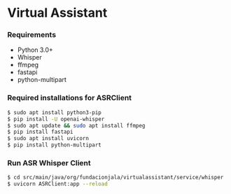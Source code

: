 # Virtual Assistant

### Requirements

- Python 3.0+
- Whisper
- ffmpeg
- fastapi
- python-multipart
### Required installations for ASRClient

```bash
$ sudo apt install python3-pip
$ pip install -U openai-whisper
$ sudo apt update && sudo apt install ffmpeg
$ pip install fastapi
$ sudo apt install uvicorn
$ pip install python-multipart
```
### Run ASR Whisper Client
```bash
$ cd src/main/java/org/fundacionjala/virtualassistant/service/whisper
$ uvicorn ASRClient:app --reload
```



